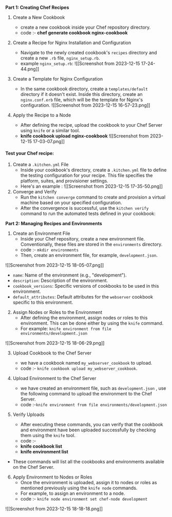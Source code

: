 **Part 1: Creating Chef Recipes**

1. Create a New Cookbook
	- create a new cookbook inside your Chef repository directory.
	- code :-
	**chef generate cookbook nginx-cookbook**

2. Create a Recipe for Nginx Installation and Configuration
	- Navigate to the newly created cookbook's `recipes` directory and create a new `.rb` file, `nginx_setup.rb`.
	- example `nginx_setup.rb`:
![[Screenshot from 2023-12-15 17-24-44.png]]

3. Create a Template for Nginx Configuration

	- In the same cookbook directory, create a `templates/default` directory if it doesn't exist. Inside this directory, create an `nginx.conf.erb` file, which will be the template for Nginx's configuration.
![[Screenshot from 2023-12-15 16-57-23.png]]
4. Apply the Recipe to a Node
	- After defining the recipe, upload the cookbook to your Chef Server using `knife` or a similar tool.
	- **knife cookbook upload nginx-cookbook**
![[Screenshot from 2023-12-15 17-03-07.png]]

#### Test your Chef recipe:

1. Create a `.kitchen.yml` File
	- Inside your cookbook's directory, create a `.kitchen.yml` file to define the testing configuration for your recipe. This file specifies the platform, suites, and provisioner settings.
	- Here's an example :
![[Screenshot from 2023-12-15 17-35-50.png]]
2. Converge and Verify
	- Run the `kitchen converge` command to create and provision a virtual machine based on your specified configuration.
	- After the convergence is successful, use the `kitchen verify` command to run the automated tests defined in your cookbook:

**Part 2: Managing Recipes and Environments**

1. Create an Environment File
	- Inside your Chef repository, create a new environment file. Conventionally, these files are stored in the `environments` directory.
	- code :- `mkdir environments`
	- Then, create an environment file, for example, `development.json`.

![[Screenshot from 2023-12-15 18-05-07.png]]
- `name`: Name of the environment (e.g., "development").
- `description`: Description of the environment.
- `cookbook_versions`: Specific versions of cookbooks to be used in this environment.
- `default_attributes`: Default attributes for the `webserver` cookbook specific to this environment. 

2. Assign Nodes or Roles to the Environment
	- After defining the environment, assign nodes or roles to this environment. This can be done either by using the `knife` command.
	- For example: `knife environment from file environments/development.json`

![[Screenshot from 2023-12-15 18-06-29.png]]

3. Upload Cookbook to the Chef Server
	- we have a cookbook named `my_webserver_cookbook` to upload.
	- code :- `knife cookbook upload my_webserver_cookbook`.

4. Upload Environment to the Chef Server
	- we have created an environment file, such as `development.json` , use the following command to upload the environment to the Chef Server.
	- code :-`knife environment from file environments/development.json`

5. Verify Uploads
	- After executing these commands, you can verify that the cookbook and environment have been uploaded successfully by checking them using the `knife` tool.
	- code :-
	- **knife cookbook list**
	- **knife environment list**
- These commands will list all the cookbooks and environments available on the Chef Server. 

6. Apply Environment to Nodes or Roles
	- Once the environment is uploaded, assign it to nodes or roles as mentioned previously using the `knife node` commands.
	- For example, to assign an environment to a node.
	- code :- `knife node environment set chef-node development`

![[Screenshot from 2023-12-15 18-18-18.png]]
